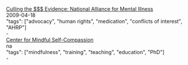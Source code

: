 [Culling the $$$ Evidence: National Alliance for Mental Illness](http://ahrp.org/culling-the-evidence-national-alliance-for-mental-illness/)<br />
2009-04-18<br />
"tags": ["advocacy", "human rights", "medication", "conflicts of interest", "AHRP"]<br />
-<br />
[Center for Mindful Self-Compassion](https://centerformsc.org/)<br />
na<br />
"tags": ["mindfulness", "training", "teaching", "education", "PhD"]<br />
-<br />
